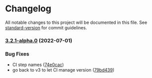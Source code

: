 # Changelog

All notable changes to this project will be documented in this file. See [standard-version](https://github.com/conventional-changelog/standard-version) for commit guidelines.

### [3.2.1-alpha.0](https://github.com/Cap-go/capacitor-updater/compare/5.0.0-alpha.0...3.2.1-alpha.0) (2022-07-01)


### Bug Fixes

* CI step names ([74e0cac](https://github.com/Cap-go/capacitor-updater/commit/74e0cac5e5cbf910d6881aae5d925ab5fe54f2ce))
* go back to v3 to let CI manage version ([79bd439](https://github.com/Cap-go/capacitor-updater/commit/79bd439dc42d8686a581b92de9812ae5bd1de0ef))
